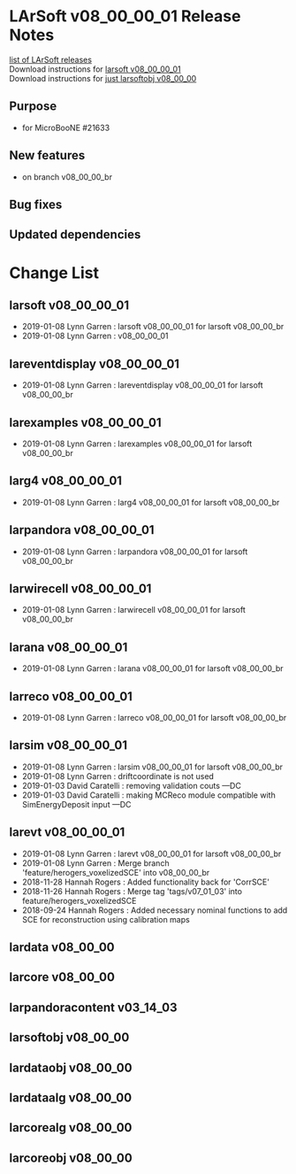 # LArSoft v08_00_00_01 Release Notes



[list of LArSoft releases](LArSoft_release_list)  
Download instructions for [larsoft v08_00_00_01](http://scisoft.fnal.gov/scisoft/bundles/larsoft/v08_00_00_01/larsoft-v08_00_00_01.html)  
Download instructions for [just larsoftobj v08_00_00](http://scisoft.fnal.gov/scisoft/bundles/larsoftobj/v08_00_00/larsoftobj-v08_00_00.html)

## Purpose

-   for MicroBooNE \#21633

## New features

-   on branch v08_00_00_br

## Bug fixes

## Updated dependencies

# Change List

## larsoft v08_00_00_01

-   2019-01-08 Lynn Garren : larsoft v08_00_00_01 for larsoft v08_00_00_br
-   2019-01-08 Lynn Garren : v08_00_00_01

## lareventdisplay v08_00_00_01

-   2019-01-08 Lynn Garren : lareventdisplay v08_00_00_01 for larsoft v08_00_00_br

## larexamples v08_00_00_01

-   2019-01-08 Lynn Garren : larexamples v08_00_00_01 for larsoft v08_00_00_br

## larg4 v08_00_00_01

-   2019-01-08 Lynn Garren : larg4 v08_00_00_01 for larsoft v08_00_00_br

## larpandora v08_00_00_01

-   2019-01-08 Lynn Garren : larpandora v08_00_00_01 for larsoft v08_00_00_br

## larwirecell v08_00_00_01

-   2019-01-08 Lynn Garren : larwirecell v08_00_00_01 for larsoft v08_00_00_br

## larana v08_00_00_01

-   2019-01-08 Lynn Garren : larana v08_00_00_01 for larsoft v08_00_00_br

## larreco v08_00_00_01

-   2019-01-08 Lynn Garren : larreco v08_00_00_01 for larsoft v08_00_00_br

## larsim v08_00_00_01

-   2019-01-08 Lynn Garren : larsim v08_00_00_01 for larsoft v08_00_00_br
-   2019-01-08 Lynn Garren : driftcoordinate is not used
-   2019-01-03 David Caratelli : removing validation couts —DC
-   2019-01-03 David Caratelli : making MCReco module compatible with SimEnergyDeposit input —DC

## larevt v08_00_00_01

-   2019-01-08 Lynn Garren : larevt v08_00_00_01 for larsoft v08_00_00_br
-   2019-01-08 Lynn Garren : Merge branch 'feature/herogers_voxelizedSCE' into v08_00_00_br
-   2018-11-28 Hannah Rogers : Added functionality back for 'CorrSCE'
-   2018-11-26 Hannah Rogers : Merge tag 'tags/v07_01_03' into feature/herogers_voxelizedSCE
-   2018-09-24 Hannah Rogers : Added necessary nominal functions to add SCE for reconstruction using calibration maps

## lardata v08_00_00

## larcore v08_00_00

## larpandoracontent v03_14_03

## larsoftobj v08_00_00

## lardataobj v08_00_00

## lardataalg v08_00_00

## larcorealg v08_00_00

## larcoreobj v08_00_00
